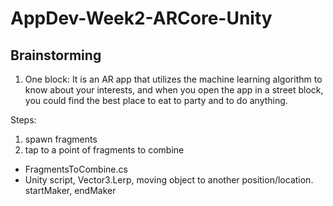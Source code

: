 # AppDev-Week2-ARCore-Unity
Brainstorming
-------------
1. One block: It is an AR app that utilizes the machine learning algorithm to know about your interests, and when you open the app in a street block, you could find the best place to eat to party and to do anything.

Steps:
1. spawn fragments
2. tap to a point of fragments to combine
- FragmentsToCombine.cs
- Unity script, Vector3.Lerp, moving object to another position/location. startMaker, endMaker
